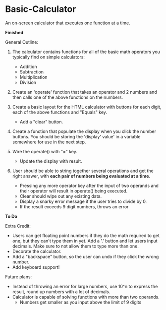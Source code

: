 # Basic-Calculator
An on-screen calculator that executes one function at a time.

**Finished**

General Outline: 
1. The calculator contains functions for all of the basic math operators you typically find on simple calculators:
    - Addition
    - Subtraction
    - Multiplication
    - Division

2. Create an 'operate' function that takes an operator and 2 numbers and then calls one of the above functions on the numbers. 

3. Create a basic layout for the HTML calculator with buttons for each digit, each of the above functions and "Equals" key. 
    - Add a "clear" button.



4. Create a function that populate the display when you click the number buttons. You should be storing the 'display' value' in a variable somewhere for use in the next step. 

5. Wire the operate() with "=" key. 
    - Update the display with result.

6. User should be able to string together several operations and get the right answer, with **each pair of numbers being evaluated at a time**. 
    - Pressing any more operator key after the input of two operands and their operator will result in operate() being executed. 
    - Clear should wipe out any existing data.
    - Display a snarky error message if the user tries to divide by 0.
    - If the result exceeds 9 digit numbers, throws an error

**To Do**

Extra Credit: 
- Users can get floating point numbers if they do the math required to get one, but they can't type them in yet. Add a '.' button and let users input decimals. Make sure to not allow them to type more than one. 
- Decorate the calculator.
- Add a "backspace" button, so the user can undo if they click the wrong number. 
- Add keyboard support!


Future plans: 
- Instead of throwing an error for large numbers, use 10^n to express the result, round up numbers with a lot of decimals.
- Calculator is capable of solving functions with more than two operands. 
    + Numbers get smaller as you input above the limit of 9 digits